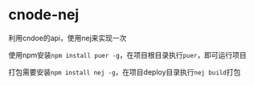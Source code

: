 # cnode-nej

利用cndoe的api，使用nej来实现一次

使用npm安装`npm install puer -g`，在项目根目录执行`puer`，即可运行项目

打包需要安装`npm install nej -g`，在项目deploy目录执行`nej build`打包
